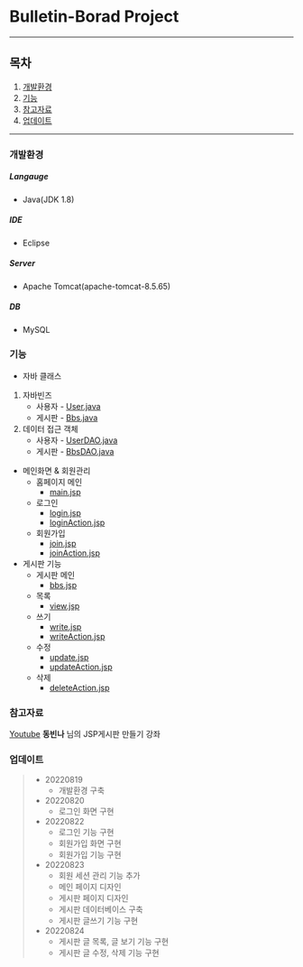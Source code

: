 # Bulletin-Borad Project
---
## 목차
1. [개발환경](#개발환경)
2. [기능](#기능)
3. [참고자료](#참고자료)
4. [업데이트](#업데이트)

---

### 개발환경
##### Langauge
- Java(JDK 1.8)
##### IDE
- Eclipse
##### Server
- Apache Tomcat(apache-tomcat-8.5.65)
##### DB
- MySQL

### 기능
- 자바 클래스
1. 자바빈즈
    - 사용자 - [User.java](https://github.com/Parktkddyd/bulletin-board/tree/main/BBS/src/main/java/user/User.java)
    - 게시판 - [Bbs.java](https://github.com/Parktkddyd/bulletin-board/tree/main/BBS/src/main/java/bbs/Bbs.java)
2. 데이터 접근 객체
    - 사용자 - [UserDAO.java](https://github.com/Parktkddyd/bulletin-board/tree/main/BBS/src/main/java/user/UserDAO.java)
    - 게시판 - [BbsDAO.java](https://github.com/Parktkddyd/bulletin-board/tree/main/BBS/src/main/java/bbs/BbsDAO.java)
- 메인화면 & 회원관리
    - 홈페이지 메인
        - [main.jsp](https://github.com/Parktkddyd/bulletin-board/tree/main/BBS/src/main/webapp/main.jsp)
    - 로그인
        - [login.jsp](https://github.com/Parktkddyd/bulletin-board/tree/main/BBS/src/main/webapp/login.jsp)
        - [loginAction.jsp](https://github.com/Parktkddyd/bulletin-board/tree/main/BBS/src/main/webapp/loginAction.jsp)
    - 회원가입
        - [join.jsp](https://github.com/Parktkddyd/bulletin-board/tree/main/BBS/src/main/webapp/join.jsp)
        - [joinAction.jsp](https://github.com/Parktkddyd/bulletin-board/tree/main/BBS/src/main/webapp/joinAction.jsp)
- 게시판 기능
    - 게시판 메인
        - [bbs.jsp](https://github.com/Parktkddyd/bulletin-board/tree/main/BBS/src/main/webapp/bbs.jsp)
    - 목록
        - [view.jsp](https://github.com/Parktkddyd/bulletin-board/tree/main/BBS/src/main/webapp/view.jsp)
    - 쓰기
        - [write.jsp](https://github.com/Parktkddyd/bulletin-board/tree/main/BBS/src/main/webapp/write.jsp)
        - [writeAction.jsp](https://github.com/Parktkddyd/bulletin-board/tree/main/BBS/src/main/webapp/writeAction.jsp)
    - 수정
        - [update.jsp](https://github.com/Parktkddyd/bulletin-board/tree/main/BBS/src/main/webapp/update.jsp)
        - [updateAction.jsp](https://github.com/Parktkddyd/bulletin-board/tree/main/BBS/src/main/webapp/updateAction.jsp)
    - 삭제
        - [deleteAction.jsp](https://github.com/Parktkddyd/bulletin-board/tree/main/BBS/src/main/webapp/deleteAction.jsp)
### 참고자료
[Youtube](https://www.youtube.com/watch?time_continue=110&v=wEIBDHfoMBg&feature=emb_title)
  **동빈나** 님의 JSP게시판 만들기 강좌

### 업데이트
> - 20220819
>     - 개발환경 구축
> - 20220820
>     - 로그인 화면 구현
> - 20220822
>     - 로그인 기능 구현
>     - 회원가입 화면 구현
>     - 회원가입 기능 구현
> - 20220823
>     - 회원 세션 관리 기능 추가
>     - 메인 페이지 디자인
>     - 게시판 페이지 디자인
>     - 게시판 데이터베이스 구축
>     - 게시판 글쓰기 기능 구현
> - 20220824
>     - 게시판 글 목록, 글 보기 기능 구현 
>     - 게시판 글 수정, 삭제 기능 구현
